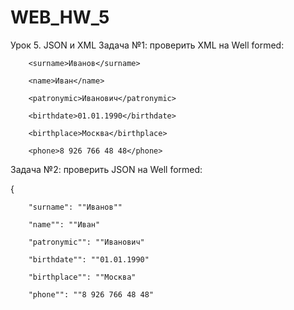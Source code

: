 # WEB_HW_5
Урок 5. JSON и XML
Задача №1: проверить XML на Well formed:

<req>

        <surname>Иванов</surname>

        <name>Иван</name>

        <patronymic>Иванович</patronymic>

        <birthdate>01.01.1990</birthdate>

        <birthplace>Москва</birthplace>

        <phone>8 926 766 48 48</phone>

</req>
Задача №2: проверить JSON на Well formed:

{

        "surname": ""Иванов""

        "name"": ""Иван"

        "patronymic"": ""Иванович"

        "birthdate"": ""01.01.1990"

        "birthplace"": ""Москва"

        "phone"": ""8 926 766 48 48"
